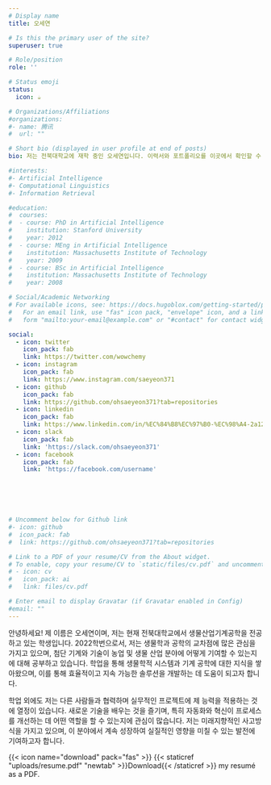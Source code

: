 ```yaml
---
# Display name
title: 오세연

# Is this the primary user of the site?
superuser: true

# Role/position
role: ''

# Status emoji
status:
  icon: ☕️

# Organizations/Affiliations
#organizations:
#- name: 腾讯
#  url: ""

# Short bio (displayed in user profile at end of posts)
bio: 저는 전북대학교에 재학 중인 오세연입니다. 이력서와 포트폴리오를 이곳에서 확인할 수 있습니다.

#interests:
#- Artificial Intelligence
#- Computational Linguistics
#- Information Retrieval

#education:
#  courses:
#  - course: PhD in Artificial Intelligence
#    institution: Stanford University
#    year: 2012
#  - course: MEng in Artificial Intelligence
#    institution: Massachusetts Institute of Technology
#    year: 2009
#  - course: BSc in Artificial Intelligence
#    institution: Massachusetts Institute of Technology
#    year: 2008

# Social/Academic Networking
# For available icons, see: https://docs.hugoblox.com/getting-started/page-builder/#icons
#   For an email link, use "fas" icon pack, "envelope" icon, and a link in the
#   form "mailto:your-email@example.com" or "#contact" for contact widget.

social:
  - icon: twitter
    icon_pack: fab
    link: https://twitter.com/wowchemy
  - icon: instagram
    icon_pack: fab
    link: https://www.instagram.com/saeyeon371
  - icon: github
    icon_pack: fab
    link: https://github.com/ohsaeyeon371?tab=repositories
  - icon: linkedin
    icon_pack: fab
    link: https://www.linkedin.com/in/%EC%84%B8%EC%97%B0-%EC%98%A4-2a124a331/
  - icon: slack
    icon_pack: fab
    link: 'https://slack.com/ohsaeyeon371'
  - icon: facebook
    icon_pack: fab
    link: 'https://facebook.com/username'


    



# Uncomment below for Github link
#- icon: github
#  icon_pack: fab
#  link: https://github.com/ohsaeyeon371?tab=repositories

# Link to a PDF of your resume/CV from the About widget.
# To enable, copy your resume/CV to `static/files/cv.pdf` and uncomment the lines below.
# - icon: cv
#   icon_pack: ai
#   link: files/cv.pdf

# Enter email to display Gravatar (if Gravatar enabled in Config)
#email: ""
---
```


안녕하세요! 제 이름은 오세연이며, 저는 현재 전북대학교에서 생물산업기계공학을 전공하고 있는 학생입니다. 2022학번으로서, 저는 생물학과 공학의 교차점에 많은 관심을 가지고 있으며, 첨단 기계와 기술이 농업 및 생물 산업 분야에 어떻게 기여할 수 있는지에 대해 공부하고 있습니다. 학업을 통해 생물학적 시스템과 기계 공학에 대한 지식을 쌓아왔으며, 이를 통해 효율적이고 지속 가능한 솔루션을 개발하는 데 도움이 되고자 합니다.

학업 외에도 저는 다른 사람들과 협력하며 실무적인 프로젝트에 제 능력을 적용하는 것에 열정이 있습니다. 새로운 기술을 배우는 것을 즐기며, 특히 자동화와 혁신이 프로세스를 개선하는 데 어떤 역할을 할 수 있는지에 관심이 많습니다. 저는 미래지향적인 사고방식을 가지고 있으며, 이 분야에서 계속 성장하여 실질적인 영향을 미칠 수 있는 발전에 기여하고자 합니다.

{{< icon name="download" pack="fas" >}} {{< staticref "uploads/resume.pdf" "newtab" >}}Download{{< /staticref >}} my resumé as a PDF.
